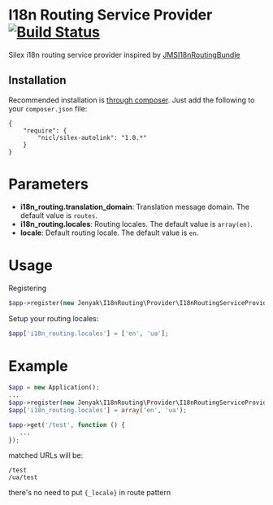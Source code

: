 I18n Routing Service Provider  [![Build Status](https://secure.travis-ci.org/jenyak/I18nRoutingServiceProvider.png)](http://travis-ci.org/jenyak/I18nRoutingServiceProvider)
=============================

Silex i18n routing service provider inspired by [JMSI18nRoutingBundle](https://github.com/schmittjoh/JMSI18nRoutingBundle)

Installation
------------

Recommended installation is [through composer](http://getcomposer.org). Just add
the following to your `composer.json` file:

    {
        "require": {
            "nicl/silex-autolink": "1.0.*"
        }
    }

# Parameters

* **i18n_routing.translation_domain**: Translation message domain. The default value is `routes`.
* **i18n_routing.locales**: Routing locales. The default value is `array(en)`.
* **locale**: Default routing locale. The default value is `en`.

# Usage

Registering

```php
$app->register(new Jenyak\I18nRouting\Provider\I18nRoutingServiceProvider());
```

Setup your routing locales:
```php
$app['i18n_routing.locales'] = ['en', 'ua'];
```

# Example

```php
$app = new Application();
...
$app->register(new Jenyak\I18nRouting\Provider\I18nRoutingServiceProvider());
$app['i18n_routing.locales'] = array('en', 'ua');

$app->get('/test', function () {
   ...
});
```
matched URLs will be:

    /test
    /ua/test
    
there's no need to put `{_locale}` in route pattern

